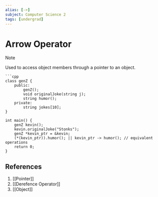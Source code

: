 ```yaml
---
alias: [->]
subject: Computer Science 2
tags: [undergrad]
---
```

# Arrow Operator


> [!note]
> Used to access object members through a pointer to an object.

````ad-example
```cpp
class genZ {
	public:
		genZ();
		void originalJoke(string j);
		string humor();
	private:
		string jokes[10];
}

int main() {
	genZ kevin();
	kevin.originalJoke("Stonks");
	genZ *kevin_ptr = &kevin;
	(*(kevin_ptr)).humor(); || kevin_ptr -> humor(); // equivalent operations
	return 0;
}
````

## References
1. [[Pointer]]
2. [[Derefence Operator]]
3. [[Object]]